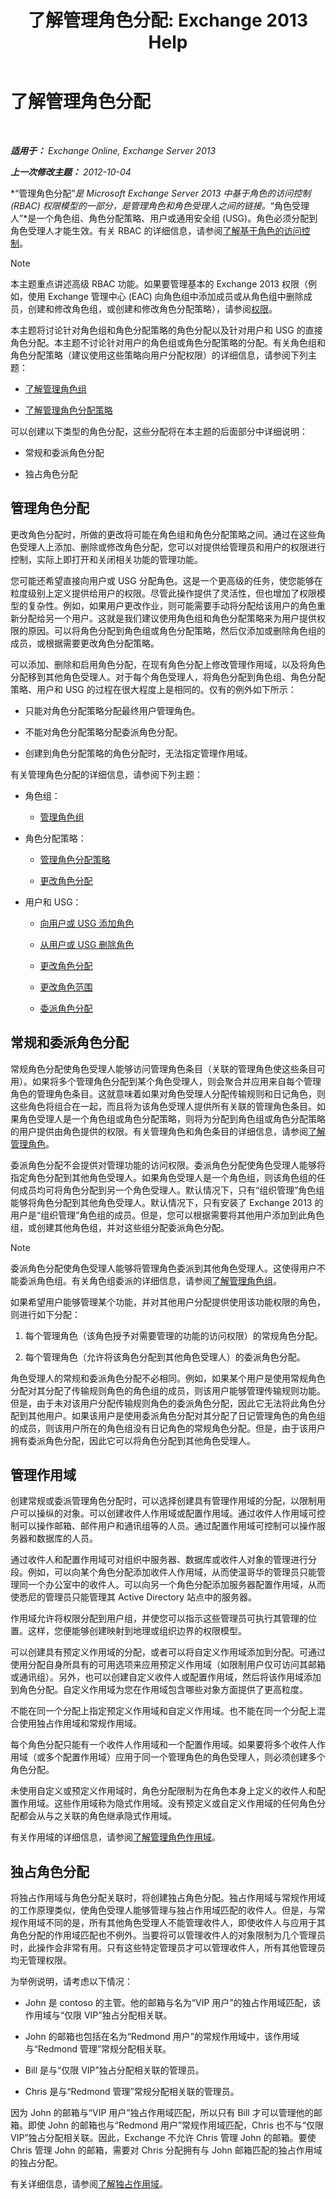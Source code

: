 ﻿---
title: '了解管理角色分配: Exchange 2013 Help'
TOCTitle: 了解管理角色分配
ms:assetid: 1dc33dd6-52fb-4852-a5ce-027bc73e1d8f
ms:mtpsurl: https://technet.microsoft.com/zh-cn/library/Dd335131(v=EXCHG.150)
ms:contentKeyID: 50490168
ms.date: 01/11/2018
mtps_version: v=EXCHG.150
ms.translationtype: HT
---

# 了解管理角色分配

 

_**适用于：** Exchange Online, Exchange Server 2013_

_**上一次修改主题：** 2012-10-04_

*“管理角色分配”*是 Microsoft Exchange Server 2013 中基于角色的访问控制 (RBAC) 权限模型的一部分，是管理角色和角色受理人之间的链接。*“角色受理人”*是一个角色组、角色分配策略、用户或通用安全组 (USG)。角色必须分配到角色受理人才能生效。有关 RBAC 的详细信息，请参阅[了解基于角色的访问控制](understanding-role-based-access-control-exchange-2013-help.md)。

> [!NOTE]  
> 本主题重点讲述高级 RBAC 功能。如果要管理基本的 Exchange 2013 权限（例如，使用 Exchange 管理中心 (EAC) 向角色组中添加成员或从角色组中删除成员，创建和修改角色组，或创建和修改角色分配策略），请参阅<a href="permissions-exchange-2013-help.md">权限</a>。


本主题将讨论针对角色组和角色分配策略的角色分配以及针对用户和 USG 的直接角色分配。本主题不讨论针对用户的角色组或角色分配策略的分配。有关角色组和角色分配策略（建议使用这些策略向用户分配权限）的详细信息，请参阅下列主题：

  - [了解管理角色组](understanding-management-role-groups-exchange-2013-help.md)

  - [了解管理角色分配策略](understanding-management-role-assignment-policies-exchange-2013-help.md)

可以创建以下类型的角色分配，这些分配将在本主题的后面部分中详细说明：

  - 常规和委派角色分配

  - 独占角色分配

## 管理角色分配

更改角色分配时，所做的更改将可能在角色组和角色分配策略之间。通过在这些角色受理人上添加、删除或修改角色分配，您可以对提供给管理员和用户的权限进行控制，实际上即打开和关闭相关功能的管理功能。

您可能还希望直接向用户或 USG 分配角色。这是一个更高级的任务，使您能够在粒度级别上定义提供给用户的权限。尽管此操作提供了灵活性，但也增加了权限模型的复杂性。例如，如果用户更改作业，则可能需要手动将分配给该用户的角色重新分配给另一个用户。这就是我们建议使用角色组和角色分配策略来为用户提供权限的原因。可以将角色分配到角色组或角色分配策略，然后仅添加或删除角色组的成员，或根据需要更改角色分配策略。

可以添加、删除和启用角色分配，在现有角色分配上修改管理作用域，以及将角色分配移到其他角色受理人。对于每个角色受理人，将角色分配到角色组、角色分配策略、用户和 USG 的过程在很大程度上是相同的。仅有的例外如下所示：

  - 只能对角色分配策略分配最终用户管理角色。

  - 不能对角色分配策略分配委派角色分配。

  - 创建到角色分配策略的角色分配时，无法指定管理作用域。

有关管理角色分配的详细信息，请参阅下列主题：

  - 角色组：
    
      - [管理角色组](manage-role-groups-exchange-2013-help.md)

  - 角色分配策略：
    
      - [管理角色分配策略](manage-role-assignment-policies-exchange-2013-help.md)
    
      - [更改角色分配](change-a-role-assignment-exchange-2013-help.md)

  - 用户和 USG：
    
      - [向用户或 USG 添加角色](add-a-role-to-a-user-or-usg-exchange-2013-help.md)
    
      - [从用户或 USG 删除角色](remove-a-role-from-a-user-or-usg-exchange-2013-help.md)
    
      - [更改角色分配](change-a-role-assignment-exchange-2013-help.md)
    
      - [更改角色范围](change-a-role-scope-exchange-2013-help.md)
    
      - [委派角色分配](delegate-role-assignments-exchange-2013-help.md)

## 常规和委派角色分配

常规角色分配使角色受理人能够访问管理角色条目（关联的管理角色使这些条目可用）。如果将多个管理角色分配到某个角色受理人，则会聚合并应用来自每个管理角色的管理角色条目。这就意味着如果对角色受理人分配传输规则和日记角色，则这些角色将组合在一起，而且将为该角色受理人提供所有关联的管理角色条目。如果角色受理人是一个角色组或角色分配策略，则将为分配到角色组或角色分配策略的用户提供由角色提供的权限。有关管理角色和角色条目的详细信息，请参阅[了解管理角色](understanding-management-roles-exchange-2013-help.md)。

委派角色分配不会提供对管理功能的访问权限。委派角色分配使角色受理人能够将指定角色分配到其他角色受理人。如果角色受理人是一个角色组，则该角色组的任何成员均可将角色分配到另一个角色受理人。默认情况下，只有“组织管理”角色组能够将角色分配到其他角色受理人。默认情况下，只有安装了 Exchange 2013 的用户是“组织管理”角色组的成员。但是，您可以根据需要将其他用户添加到此角色组，或创建其他角色组，并对这些组分配委派角色分配。

> [!NOTE]  
> 委派角色分配使角色受理人能够将管理角色委派到其他角色受理人。这使得用户不能委派角色组。有关角色组委派的详细信息，请参阅<a href="understanding-management-role-groups-exchange-2013-help.md">了解管理角色组</a>。


如果希望用户能够管理某个功能，并对其他用户分配提供使用该功能权限的角色，则进行如下分配：

1.  每个管理角色（该角色授予对需要管理的功能的访问权限）的常规角色分配。

2.  每个管理角色（允许将该角色分配到其他角色受理人）的委派角色分配。

角色受理人的常规和委派角色分配不必相同。例如，如果某个用户是使用常规角色分配对其分配了传输规则角色的角色组的成员，则该用户能够管理传输规则功能。但是，由于未对该用户分配传输规则角色的委派角色分配，因此它无法将此角色分配到其他用户。如果该用户是使用委派角色分配对其分配了日记管理角色的角色组的成员，则该用户所在的角色组没有日记角色的常规角色分配。但是，由于该用户拥有委派角色分配，因此它可以将角色分配到其他角色受理人。

## 管理作用域

创建常规或委派管理角色分配时，可以选择创建具有管理作用域的分配，以限制用户可以操纵的对象。可以创建收件人作用域或配置作用域。通过收件人作用域可控制可以操作邮箱、邮件用户和通讯组等的人员。通过配置作用域可控制可以操作服务器和数据库的人员。

通过收件人和配置作用域可对组织中服务器、数据库或收件人对象的管理进行分段。例如，可以向某个角色分配添加收件人作用域，从而使温哥华的管理员只能管理同一个办公室中的收件人。可以向另一个角色分配添加服务器配置作用域，从而使悉尼的管理员只能管理其 Active Directory 站点中的服务器。

作用域允许将权限分配到用户组，并使您可以指示这些管理员可执行其管理的位置。这样，您便能够创建映射到地理或组织边界的权限模型。

可以创建具有预定义作用域的分配，或者可以将自定义作用域添加到分配。可通过使用分配自身所具有的可用选项来应用预定义作用域（如限制用户仅可访问其邮箱或通讯组）。另外，也可以创建自定义收件人或配置作用域，然后将该作用域添加到角色分配。自定义作用域为您在作用域包含哪些对象方面提供了更高粒度。

不能在同一个分配上指定预定义作用域和自定义作用域。也不能在同一个分配上混合使用独占作用域和常规作用域。

每个角色分配只能有一个收件人作用域和一个配置作用域。如果要将多个收件人作用域（或多个配置作用域）应用于同一个管理角色的角色受理人，则必须创建多个角色分配。

未使用自定义或预定义作用域时，角色分配限制为在角色本身上定义的收件人和配置作用域。这些作用域称为隐式作用域。没有预定义或自定义作用域的任何角色分配都会从与之关联的角色继承隐式作用域。

有关作用域的详细信息，请参阅[了解管理角色作用域](understanding-management-role-scopes-exchange-2013-help.md)。

## 独占角色分配

将独占作用域与角色分配关联时，将创建独占角色分配。独占作用域与常规作用域的工作原理类似，使角色受理人能够管理与独占作用域匹配的收件人。但是，与常规作用域不同的是，所有其他角色受理人不能管理收件人，即使收件人与应用于其角色分配的作用域匹配也不例外。当要将可以管理收件人的对象限制为几个管理员时，此操作会非常有用。只有这些特定管理员才可以管理收件人，所有其他管理员均无管理权限。

为举例说明，请考虑以下情况：

  - John 是 contoso 的主管。他的邮箱与名为“VIP 用户”的独占作用域匹配，该作用域与“仅限 VIP”独占分配相关联。

  - John 的邮箱也包括在名为“Redmond 用户”的常规作用域中，该作用域与“Redmond 管理”常规分配相关联。

  - Bill 是与“仅限 VIP”独占分配相关联的管理员。

  - Chris 是与“Redmond 管理”常规分配相关联的管理员。

因为 John 的邮箱与“VIP 用户”独占作用域匹配，所以只有 Bill 才可以管理他的邮箱。即使 John 的邮箱也与“Redmond 用户”常规作用域匹配，Chris 也不与“仅限 VIP”独占分配相关联。因此，Exchange 不允许 Chris 管理 John 的邮箱。要使 Chris 管理 John 的邮箱，需要对 Chris 分配拥有与 John 邮箱匹配的独占作用域的独占分配。

有关详细信息，请参阅[了解独占作用域](understanding-exclusive-scopes-exchange-2013-help.md)。


